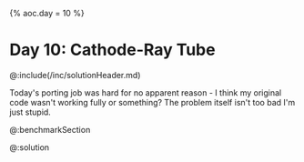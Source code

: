 {% aoc.day = 10 %}

# Day 10: Cathode-Ray Tube

@:include(/inc/solutionHeader.md)

Today's porting job was hard for no apparent reason - I think my original code wasn't working fully or something?
The problem itself isn't too bad I'm just stupid.

@:benchmarkSection

@:solution